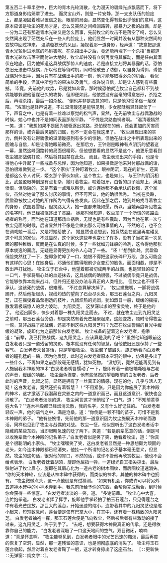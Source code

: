 第五百二十章半空中，巨大的青木光轮消散，化为漫天的碧绿光点飘落而下，将下方那道身影给笼罩了进去。
而灵宝山外，则是一片安静，那一支支队伍的脸庞上，都是凝固着难以置信之色，眼前的局面，显然变化得有些出乎他们的意料，这原本应该是牧尘的死局才是，怎么又突然之间峰回路转，那暴力之极的战偶，却是一分为二还有那道青木光轮又是怎么回事，先前牧尘的攻击不是落空了吗，怎么又突然间出现了茫然充斥在一些人的脸庞上，他们显然一时间并没有从那种突然间的变故中回过神来。
温清璇狭长的凤目，凝视着那一道身影，轻声道：“故意把那道青木光轮射进地底的吗厉害呢，在杀招出手之后，竟还能再埋下一个杀招”当那道青木光轮攻击落空而射进大地时，牧尘却并没有立刻再度将其催动，而是任由其潜伏在地底，因为他知道这具战偶那惊人的速度，若是直接立刻将其暴露的话，恐怕依旧无法击中战偶，所以他在等待时机，同时他散去了防御，以自身为诱饵，诱使战偶对他出手，因为只有在战偶出手的那一刻，他才能够取得必杀的机会。
看似简单的手段，但其中所包含的果决以及勇气，或许说自信，却是让人感到有些震撼。
毕竟，先前他的攻势，已是犹如奔雷，那时候恐怕就连牧尘自己都料不到战偶能够躲避他蓄谋已久的攻势，但即便如此，他依然没有丝毫的得意忘形，杀招之后，再埋杀招，最后一招杀敌。
“倒也并非是故意的吧，只是他习惯多做一层保障。
”洛璃也是轻声说道，不过温清璇还是能够见到，少女那酥胸轻轻起伏了一下，声音之中，也是有着一丝难以察觉的松气声，显然，在先前牧尘与战偶激战的时候，她心中也并不是如同表面那般平静。
“不愧是灵路血祸者啊。
”温清璇嫣然一笑，道：“我想如果不是因为被驱逐出灵路，恐怕现在的他，还会更加的厉害而那样的话，或许最后灵冠的归属，也不一定会在我这里了。
”牧尘展现出来的实力，倒并没有让得骄傲的温清璇感到有多少的惊艳，但他在战斗之中所表现出来的胆魄与自信，却是让得她眼前微亮。
在那后方，王钟则是眼神有点阴沉的望着这一幕，虽然这峰回路转的局面很精彩，但他想要看的显然不是这个，他更乐意看到牧尘被那战偶打败，然后将其囚禁在此处。
而且，牧尘表现出来的手段，也是令得他心中升起了一些戒备与忌惮，因为他知道，如果换做是他来对付那战偶的话，恐怕很难做到这一步。
“这个家伙”王钟盯着牧尘，眼神阴沉，现在的新生，还真是都这么令人讨厌，姬玄那个家伙如此，这个牧尘，也是如此。
与王钟的阴沉相比，武盈盈眼神倒是有点复杂，她盯着牧尘，咬着银牙，白皙的瓜子脸颊上，满是愤恨，但隐隐的，又是有着一点难以察觉，或许连她都不会承认的钦佩，这个家伙，虽然对她做了那么讨厌的事情，但不可否认，他的确很优秀。
当初在灵路，武盈盈被牧尘对她的所作所为气得有些发疯，因此在那之后，她到处的找寻着牧尘的身影，试图要雪耻，但灵路太大，她一直都未能如愿，所以，当她再度听见牧尘的名字时，他已经被驱逐出了灵路。
她那时候知道，牧尘顶了一个所谓的灵路血祸者的称号，而当她在知道那场血祸后，无疑也是有些震动，因为当她在第一次与牧尘见面的时候，后者显然并不像是会做出那么可怕事情的人，不然的话，也不会在调戏她一番后，又是将她给放了。
她显然也没想到，她竟然会在这里再度碰见这个可恶的家伙，不过显然，这个家伙这些年也变化了许多，没有了当初第一次见面的那种稚嫩，反而是在认真的时候，多了一些犹如刀锋般的冷冽，这令得他那张原本俊逸的面庞，无疑是显得更加的令人心动了一些。
“呸！”想到此处，武盈盈俏脸突然红了一下，旋即急忙啐了一口，她恨不得把这家伙碎尸万段，怎么可能会有这样的心思！在她身后，邓通他们瞧得眼前少女变幻的脸色，面面相觑，却是不敢出声打扰她。
牧尘立于石台中，他望着那被切成两半的战偶，也是轻轻的松了一口气，手掌将眉心处的血迹抹去，这具战偶的确很强，不过战偶毕竟只是战偶，它能够依靠本能来战斗，但终归还是没办法与真正的人类相比。
但牧尘也不得不承认，这该死的战偶，很难缠。
“不过总算解决掉了。
”牧尘撇撇嘴，一脚将战偶踢开，然后他抬起头，视线灼热的望向了石台尽头处，那玉石莲台之内，九阳灵芝，正在摇曳着晶莹剔透的枝叶，九团炽热的光团，犹如烈日一般，缓缓的摇摆，散发着极端惊人的灵力波动。
九阳灵芝。
这梦寐以求的至宝灵物，终于是他的了。
他迈出脚步，快步对着那一株九阳灵芝而去。
不过，就在牧尘走到九阳灵芝之前时，那玉石莲台旁边，却是突然有着光芒凝聚起来，这般变故，顿时令得牧尘一惊，莫非战胜了那战偶，还拿不到这株九阳灵芝吗？光芒在牧尘警惕的目光中缓缓的凝聚，旋即化为之前那位白发老者。
牧尘戒备的望着这白发老者，抱拳道：“前辈，我已打败战偶，这九阳灵芝，应该算是我的了吧？”虽然他知道眼前这白发老者只是一道残留的灵影，根本就没有任何的智慧，但他依旧还是保持了一些客气。
白发老者未曾答话，只是望着牧尘。
牧尘皱了皱眉头，旋即他看向白发老者的瞳孔猛的一缩，因为他发现，此时这白发老者原本空洞的眼中，仿佛是多出了一些什么，不再如果之前那般毫无感情，犹如死物。
“没想到，竟然还能再见到有人施展我木神殿的神术”白发老者嘴唇蠕动了一下，旋即有着一道极端嘶哑与古老的声音，缓缓的响起。
牧尘面色骤变，他有些骇然的望着眼前的白发老者，后者此时的声音，比起之前，显然是拥有了一丝真正的情感，现在的他，几乎与活人无疑！这白发老者，竟然还拥有着智慧？！“不用紧张，只是因为你施展了我木神殿的神术，这才激活了我潜藏在灵影之内的一道意识而已，而且这道意识，很快也会消散了。
”白发老者淡淡的道。
牧尘闻言这才悄悄松了一口气，道：“不知前辈尊姓大名？”“连木神殿都已经烟消云散，我的名字，又有什么好记住的。
”白发老者轻叹一声，他的语气之中，满是沧桑，道：“你倒是一颗不错的苗子，可惜不是我木神殿的弟子。
”他有些惋惜，先前他的那一道意识因为牧尘施展天木神轮而激活，同样也见到了牧尘与战偶的对战。
牧尘一怔，他似是听出了这白发老者话中隐藏的某些东西，当即眼睛急速的眨了两下，笑道：“若是前辈愿意的话，倒是可以收晚辈做个木神殿的记名弟子，”白发老者似是笑了笑，他看着牧尘，道：“你真是个很聪明的小家伙。
”牧尘嘿嘿笑了笑，这白发老者显然是一种思想颇为顽固的老头，如今连木神殿都已经消失，他挂一个所谓的记名弟子基本毫无意义，但显然，牧尘的这句话，很对他的胃口，不然的话，或许不管他再欣赏牧尘，他也不会给点表示。
白发老者抚着胡须，旋即他屈指一弹，一道绿光自其指尖掠出，最后弹射进了牧尘眉心，旋即在其眉心化为一道古老的树木图纹，而后图纹迅速消失。
“你的天木神轮，应该是从神木碑中获得的，而类似的神术，其他的神木碑中也拥有。
”牧尘微微点头，这一点他倒是有过猜测。
“如果有机会，你或许可以将另外五道神木碑中的小神术弄到手，我先前所给予你的东西，会帮你完成融合，到时候你会获得一些惊喜。
”白发老者淡淡的一笑，道。
“多谢前辈。
”牧尘心中大喜，连忙抱拳道。
白发老者挥了挥手，旋即他手掌轻拍了拍玉石莲台，只见得莲台之中有着光芒绽放，那巨大的莲台，开始迅速的缩小，连带着其中的九阳灵芝也是缩小起来，短短数息间，莲台便是仅有巴掌大小，在其中，还有着一株精致的九阳灵芝。
白发老者袖袍一挥，那玉石莲台便是飞向牧尘，然后被后者有些激动的接了过来，这九阳灵芝，终于到手了。
“去吧，想要获得木神殿真正的传承，还是得依靠你自己的能力。
”白发老者深吸了一口这天地间的空气，双目微闭，喃喃道：“真是怀念啊。
”牧尘能够见到，白发老者眼中的光芒迅速的黯淡，最后再度的恢复了空洞，显然，那一道残留的意识，也是彻彻底底的消失了。
牧尘将玉石莲台收起，然后对着白发老者鞠了一躬，这才转身掠出了这座石台。
〖∷更新快∷无弹窗∷纯文字∷〗。
